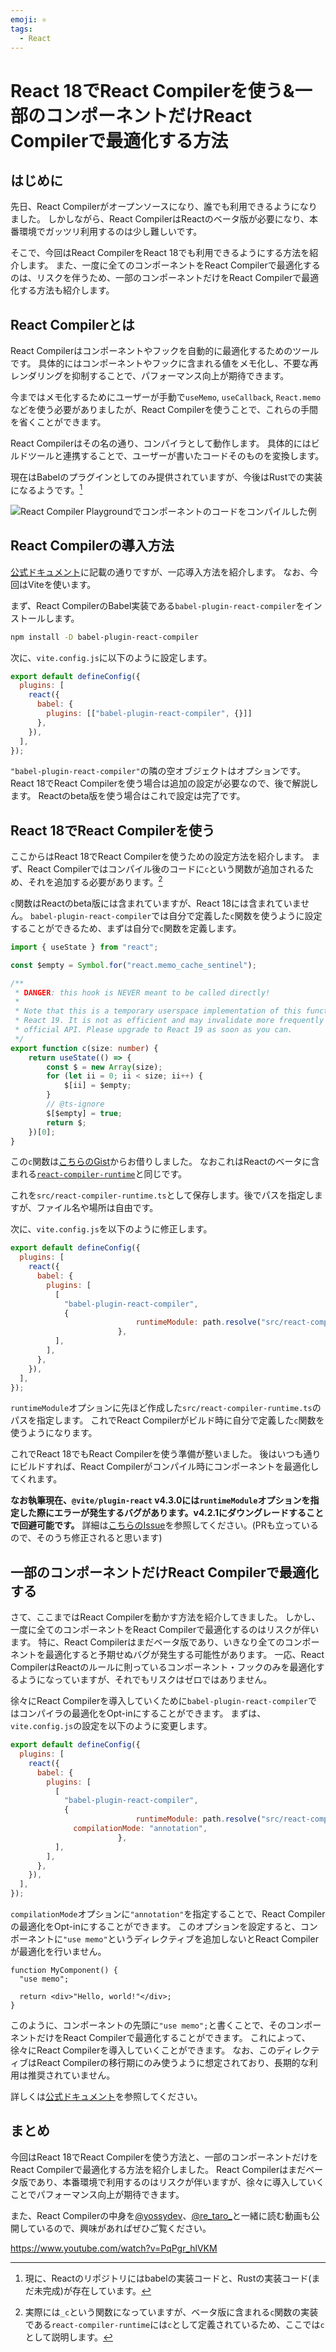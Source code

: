 ```yaml
---
emoji: ⚛️
tags:
  - React
---
```


# React 18でReact Compilerを使う&一部のコンポーネントだけReact Compilerで最適化する方法

## はじめに

先日、React Compilerがオープンソースになり、誰でも利用できるようになりました。
しかしながら、React CompilerはReactのベータ版が必要になり、本番環境でガッツリ利用するのは少し難しいです。

そこで、今回はReact CompilerをReact 18でも利用できるようにする方法を紹介します。
また、一度に全てのコンポーネントをReact Compilerで最適化するのは、リスクを伴うため、一部のコンポーネントだけをReact Compilerで最適化する方法も紹介します。

## React Compilerとは

React Compilerはコンポーネントやフックを自動的に最適化するためのツールです。
具体的にはコンポーネントやフックに含まれる値をメモ化し、不要な再レンダリングを抑制することで、パフォーマンス向上が期待できます。

今まではメモ化するためにユーザーが手動で`useMemo`, `useCallback`, `React.memo`などを使う必要がありましたが、React Compilerを使うことで、これらの手間を省くことができます。

React Compilerはその名の通り、コンパイラとして動作します。
具体的にはビルドツールと連携することで、ユーザーが書いたコードそのものを変換します。

現在はBabelのプラグインとしてのみ提供されていますが、今後はRustでの実装になるようです。[^1]

[^1]: 現に、Reactのリポジトリにはbabelの実装コードと、Rustの実装コード(まだ未完成)が存在しています。

![React Compiler Playgroundでコンポーネントのコードをコンパイルした例](./example.png)

## React Compilerの導入方法

[公式ドキュメント](https://ja.react.dev/learn/react-compiler#installation)に記載の通りですが、一応導入方法を紹介します。
なお、今回はViteを使います。

まず、React CompilerのBabel実装である`babel-plugin-react-compiler`をインストールします。

```bash
npm install -D babel-plugin-react-compiler
```

次に、`vite.config.js`に以下のように設定します。

```js
export default defineConfig({
  plugins: [
    react({
      babel: {
        plugins: [["babel-plugin-react-compiler", {}]]
      },
    }),
  ],
});
```

`"babel-plugin-react-compiler"`の隣の空オブジェクトはオプションです。React 18でReact Compilerを使う場合は追加の設定が必要なので、後で解説します。
Reactのbeta版を使う場合はこれで設定は完了です。

## React 18でReact Compilerを使う

ここからはReact 18でReact Compilerを使うための設定方法を紹介します。
まず、React Compilerではコンパイル後のコードに`c`という関数が追加されるため、それを追加する必要があります。[^2]

[^2]: 実際には`_c`という関数になっていますが、ベータ版に含まれる`c`関数の実装である`react-compiler-runtime`には`c`として定義されているため、ここでは`c`として説明します。

`c`関数はReactのbeta版には含まれていますが、React 18には含まれていません。
`babel-plugin-react-compiler`では自分で定義した`c`関数を使うように設定することができるため、まずは自分で`c`関数を定義します。

```ts
import { useState } from "react";

const $empty = Symbol.for("react.memo_cache_sentinel");

/**
 * DANGER: this hook is NEVER meant to be called directly!
 *
 * Note that this is a temporary userspace implementation of this function from
 * React 19. It is not as efficient and may invalidate more frequently than the
 * official API. Please upgrade to React 19 as soon as you can.
 */
export function c(size: number) {
	return useState(() => {
		const $ = new Array(size);
		for (let ii = 0; ii < size; ii++) {
			$[ii] = $empty;
		}
		// @ts-ignore
		$[$empty] = true;
		return $;
	})[0];
}
```

この`c`関数は[こちらのGist](https://gist.github.com/poteto/37c076bf112a07ba39d0e5f0645fec43)からお借りしました。
なおこれはReactのベータに含まれる[`react-compiler-runtime`](compiler/packages/react-compiler-runtime/src/index.ts)と同じです。

これを`src/react-compiler-runtime.ts`として保存します。後でパスを指定しますが、ファイル名や場所は自由です。

次に、`vite.config.js`を以下のように修正します。

```js
export default defineConfig({
  plugins: [
    react({
      babel: {
        plugins: [
          [
            "babel-plugin-react-compiler",
            {
							runtimeModule: path.resolve("src/react-compiler-runtime"),
						},
          ],
        ],
      },
    }),
  ],
});
```

`runtimeModule`オプションに先ほど作成した`src/react-compiler-runtime.ts`のパスを指定します。
これでReact Compilerがビルド時に自分で定義した`c`関数を使うようになります。

これでReact 18でもReact Compilerを使う準備が整いました。
後はいつも通りにビルドすれば、React Compilerがコンパイル時にコンポーネントを最適化してくれます。

**なお執筆現在、`@vite/plugin-react` v4.3.0には`runtimeModule`オプションを指定した際にエラーが発生するバグがあります。v4.2.1にダウングレードすることで回避可能です。**
詳細は[こちらのIssue](https://github.com/vitejs/vite-plugin-react/issues/328)を参照してください。(PRも立っているので、そのうち修正されると思います)

## 一部のコンポーネントだけReact Compilerで最適化する

さて、ここまではReact Compilerを動かす方法を紹介してきました。
しかし、一度に全てのコンポーネントをReact Compilerで最適化するのはリスクが伴います。
特に、React Compilerはまだベータ版であり、いきなり全てのコンポーネントを最適化すると予期せぬバグが発生する可能性があります。
一応、React CompilerはReactのルールに則っているコンポーネント・フックのみを最適化するようになっていますが、それでもリスクはゼロではありません。

徐々にReact Compilerを導入していくために`babel-plugin-react-compiler`ではコンパイラの最適化をOpt-inにすることができます。
まずは、`vite.config.js`の設定を以下のように変更します。

```js
export default defineConfig({
  plugins: [
    react({
      babel: {
        plugins: [
          [
            "babel-plugin-react-compiler",
            {
							runtimeModule: path.resolve("src/react-compiler-runtime"),
              compilationMode: "annotation",
						},
          ],
        ],
      },
    }),
  ],
});
```

`compilationMode`オプションに`"annotation"`を指定することで、React Compilerの最適化をOpt-inにすることができます。
このオプションを設定すると、コンポーネントに`"use memo"`というディレクティブを追加しないとReact Compilerが最適化を行いません。

```tsx
function MyComponent() {
  "use memo";

  return <div>"Hello, world!"</div>;
}
```

このように、コンポーネントの先頭に`"use memo";`と書くことで、そのコンポーネントだけをReact Compilerで最適化することができます。
これによって、徐々にReact Compilerを導入していくことができます。
なお、このディレクティブはReact Compilerの移行期にのみ使うように想定されており、長期的な利用は推奨されていません。

詳しくは[公式ドキュメント](https://ja.react.dev/learn/react-compiler#using-the-compiler-effectively)を参照してください。

## まとめ

今回はReact 18でReact Compilerを使う方法と、一部のコンポーネントだけをReact Compilerで最適化する方法を紹介しました。
React Compilerはまだベータ版であり、本番環境で利用するのはリスクが伴いますが、徐々に導入していくことでパフォーマンス向上が期待できます。

また、React Compilerの中身を[@yossydev](https://x.com/yossydev)、[@re_taro_](https://x.com/re_taro_)と一緒に読む動画も公開しているので、興味があればぜひご覧ください。

https://www.youtube.com/watch?v=PqPgr_hlVKM
